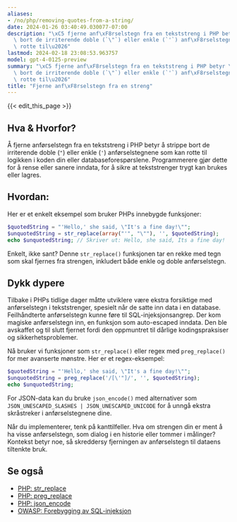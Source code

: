 ```yaml
---
aliases:
- /no/php/removing-quotes-from-a-string/
date: 2024-01-26 03:40:49.030077-07:00
description: "\xC5 fjerne anf\xF8rselstegn fra en tekststreng i PHP betyr \xE5 strippe\
  \ bort de irriterende doble (`\"`) eller enkle (`'`) anf\xF8rselstegnene som kan\
  \ rotte til\u2026"
lastmod: 2024-02-18 23:08:53.963757
model: gpt-4-0125-preview
summary: "\xC5 fjerne anf\xF8rselstegn fra en tekststreng i PHP betyr \xE5 strippe\
  \ bort de irriterende doble (`\"`) eller enkle (`'`) anf\xF8rselstegnene som kan\
  \ rotte til\u2026"
title: "Fjerne anf\xF8rselstegn fra en streng"
---
```


{{< edit_this_page >}}

## Hva & Hvorfor?
Å fjerne anførselstegn fra en tekststreng i PHP betyr å strippe bort de irriterende doble (`"`) eller enkle (`'`) anførselstegnene som kan rotte til logikken i koden din eller databaseforespørslene. Programmerere gjør dette for å rense eller sanere inndata, for å sikre at tekststrenger trygt kan brukes eller lagres.

## Hvordan:
Her er et enkelt eksempel som bruker PHPs innebygde funksjoner:

```php
$quotedString = "'Hello,' she said, \"It's a fine day!\"";
$unquotedString = str_replace(array("'", "\""), '', $quotedString);
echo $unquotedString; // Skriver ut: Hello, she said, Its a fine day!
```

Enkelt, ikke sant? Denne `str_replace()` funksjonen tar en rekke med tegn som skal fjernes fra strengen, inkludert både enkle og doble anførselstegn.

## Dykk dypere
Tilbake i PHPs tidlige dager måtte utviklere være ekstra forsiktige med anførselstegn i tekststrenger, spesielt når de satte inn data i en database. Feilhåndterte anførselstegn kunne føre til SQL-injeksjonsangrep. Der kom magiske anførselstegn inn, en funksjon som auto-escaped inndata. Den ble avskaffet og til slutt fjernet fordi den oppmuntret til dårlige kodingspraksiser og sikkerhetsproblemer.

Nå bruker vi funksjoner som `str_replace()` eller regex med `preg_replace()` for mer avanserte mønstre. Her er et regex-eksempel:

```php
$quotedString = "'Hello,' she said, \"It's a fine day!\"";
$unquotedString = preg_replace('/[\'"]/', '', $quotedString);
echo $unquotedString;
```

For JSON-data kan du bruke `json_encode()` med alternativer som `JSON_UNESCAPED_SLASHES | JSON_UNESCAPED_UNICODE` for å unngå ekstra skråstreker i anførselstegnene dine.

Når du implementerer, tenk på kanttilfeller. Hva om strengen din er ment å ha visse anførselstegn, som dialog i en historie eller tommer i målinger? Kontekst betyr noe, så skreddersy fjerningen av anførselstegn til dataens tiltenkte bruk.

## Se også
- [PHP: str_replace](https://www.php.net/manual/en/function.str-replace.php)
- [PHP: preg_replace](https://www.php.net/manual/en/function.preg-replace.php)
- [PHP: json_encode](https://www.php.net/manual/en/function.json-encode.php)
- [OWASP: Forebygging av SQL-injeksjon](https://owasp.org/www-community/attacks/SQL_Injection)
